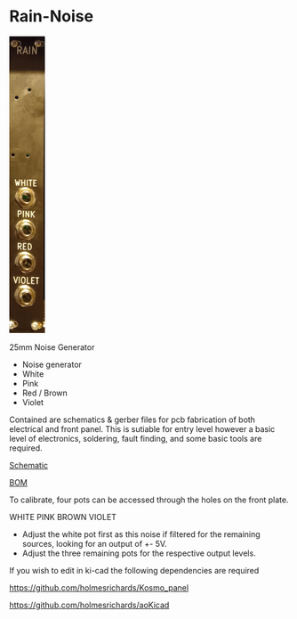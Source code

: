 # Rain-Noise

![Rain Photo](/Docs/Rain-Photo.png)

25mm Noise Generator

- Noise generator
- White
- Pink
- Red / Brown
- Violet

Contained are schematics & gerber files for pcb fabrication of both electrical and front panel. This is sutiable for entry level however a basic level of electronics, soldering, fault finding, and some basic tools are required.


[Schematic](/Docs/Rain-Schematic.pdf)

[BOM](Docs/Rain-BOM.pdf)

To calibrate, four pots can be accessed through the holes on the front plate. 

WHITE   PINK
BROWN   VIOLET

- Adjust the white pot first as this noise if filtered for the remaining sources, looking for an output of +- 5V. 
- Adjust the three remaining pots for the respective output levels. 

If you wish to edit in ki-cad the following dependencies are required

 https://github.com/holmesrichards/Kosmo_panel
 
 https://github.com/holmesrichards/aoKicad
 
